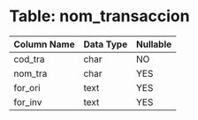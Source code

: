 # Table: nom_transaccion

| Column Name | Data Type | Nullable |
|-------------|-----------|----------|
| cod_tra | char | NO |
| nom_tra | char | YES |
| for_ori | text | YES |
| for_inv | text | YES |
